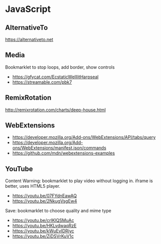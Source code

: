 JavaScript
==========

AlternativeTo
-------------

https://alternativeto.net

Media
-----

Bookmarklet to stop loops, add border, show controls

- https://gfycat.com/EcstaticWelllitHarpseal
- https://streamable.com/pbk7

RemixRotation
-------------

http://remixrotation.com/charts/deep-house.html

WebExtensions
-------------

- https://developer.mozilla.org/Add-ons/WebExtensions/API/tabs/query
- https://developer.mozilla.org/Add-ons/WebExtensions/manifest.json/commands
- https://github.com/mdn/webextensions-examples

YouTube
-------

Content Warning: bookmarklet to play video without logging in. iframe is
better, uses HTML5 player.

- https://youtu.be/07FYdnEawAQ
- https://youtu.be/2NkugVsgEw4

Save: bookmarklet to choose quality and mime type

- https://youtu.be/crlKlQSMuAc
- https://youtu.be/HKLvdwaqRzE
- https://youtu.be/kWuEvIDRjyc
- https://youtu.be/ZiDSVrKuV1c
